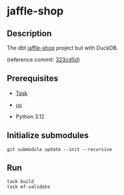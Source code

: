 <!-- vim: set ft=markdown : -->


# jaffle-shop

## Description

The dbt [jaffle-shop](https://github.com/dbt-labs/jaffle-shop#readme) project but with DuckDB.

(reference commit:
[323cd5d](https://github.com/dbt-labs/jaffle-shop/tree/323cd5df02e679d34c4d23bf7538dc8ac8ae6f23))

## Prerequisites

* [Task](https://taskfile.dev)

* [uv](https://github.com/astral-sh/uv#readme)

* Python 3.12

## Initialize submodules

``` shell
git submodule update --init --recursive
```

## Run

``` shell
task build
task mf-validate
```
